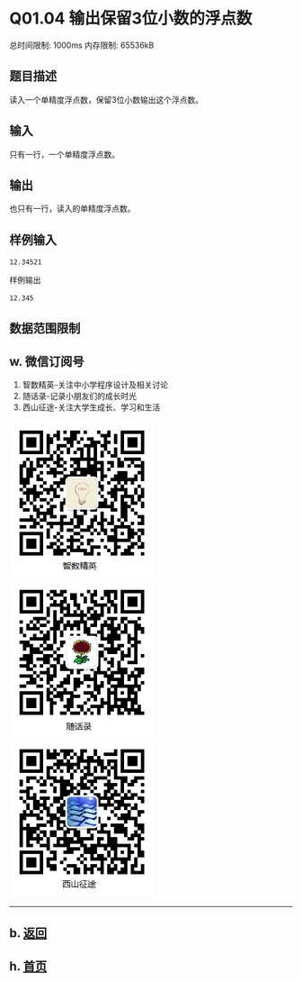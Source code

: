 # Q01.04 输出保留3位小数的浮点数

总时间限制: 1000ms 内存限制: 65536kB

## 题目描述

读入一个单精度浮点数，保留3位小数输出这个浮点数。

## 输入

只有一行，一个单精度浮点数。

## 输出

也只有一行，读入的单精度浮点数。

## 样例输入

    12.34521

样例输出

    12.345

## 数据范围限制

## w. 微信订阅号

1. 智数精英-关注中小学程序设计及相关讨论
2. 随话录-记录小朋友们的成长时光
2. 西山征途-关注大学生成长、学习和生活

![欢迎关注“智数精英”订阅号](../../assets/me/img/idea8.jpg)
![欢迎关注“随话录”订阅号](../../assets/me/img/shl8.jpg)
![欢迎关注“西山征途”订阅号](../../assets/me/img/xszt8.jpg)

----------

## b. [返回](../)
    
## h. [首页](../../)

